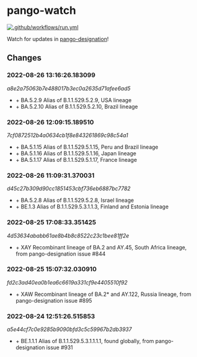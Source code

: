 # pango-watch 

[![.github/workflows/run.yml](https://github.com/MDU-PHL/pango-watch/actions/workflows/run.yml/badge.svg)](https://github.com/MDU-PHL/pango-watch/actions/workflows/run.yml)

Watch for updates in [pango-designation](https://github.com/cov-lineages/pango-designation/blob/master/lineage_notes.txt)!

## Changes
### 2022-08-26 13:16:26.183099
*a8e2a75063b7e488017b3ec0a2635d71afee6ad5*
- \+ BA.5.2.9	Alias of B.1.1.529.5.2.9, USA lineage
- \+ BA.5.2.10	Alias of B.1.1.529.5.2.10, Brazil lineage

### 2022-08-26 12:09:15.189510
*7cf0872512b4a0634cb1f8e843261869c98c54a1*
- \+ BA.5.1.15	Alias of B.1.1.529.5.1.15, Peru and Brazil lineage
- \+ BA.5.1.16	Alias of B.1.1.529.5.1.16, Japan lineage
- \+ BA.5.1.17	Alias of B.1.1.529.5.1.17, France lineage

### 2022-08-26 11:09:31.370031
*d45c27b309d90cc1851453cbf736eb6887bc7782*
- \+ BA.5.2.8	Alias of B.1.1.529.5.2.8, Israel lineage
- \+ BE.1.3	Alias of B.1.1.529.5.3.1.1.3, Finland and Estonia lineage

### 2022-08-25 17:08:33.351425
*4d53634ababb61ae8b4b8c8522c23c1bee81ff2e*
- \+ XAY	Recombinant lineage of BA.2 and AY.45, South Africa lineage, from pango-designation issue #844

### 2022-08-25 15:07:32.030910
*fd2c3ad40ea0b1ea6c6619a331cf9e4405510f92*
- \+ XAW	Recombinant lineage of BA.2* and AY.122, Russia lineage, from pango-designation issue #895

### 2022-08-24 12:51:26.515853
*a5e44cf7c0e9285b9090bfd3c5c59967b2db3937*
- \+ BE.1.1.1	Alias of B.1.1.529.5.3.1.1.1.1, found globally, from pango-designation issue #931


